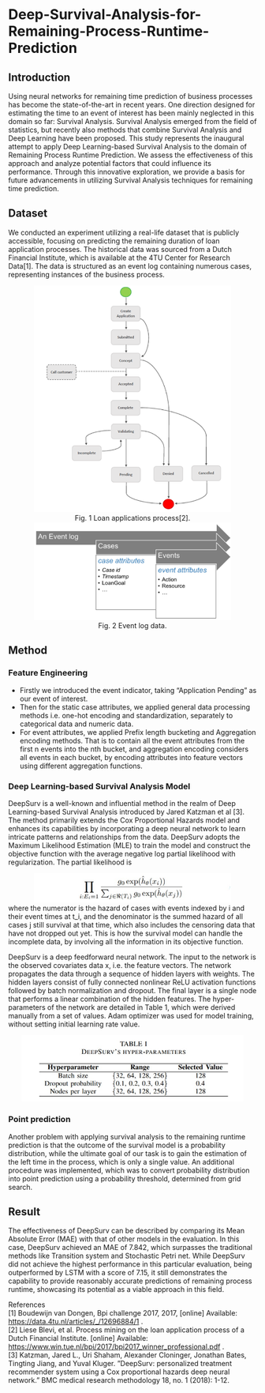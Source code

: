 # Deep-Survival-Analysis-for-Remaining-Process-Runtime-Prediction

## Introduction
Using neural networks for remaining time prediction of business processes has become the state-of-the-art in recent years. One direction designed for estimating the time to an event of interest has been mainly neglected in this domain so far: Survival Analysis. Survival Analysis emerged from the field of statistics, but recently also methods that combine Survival Analysis and Deep Learning have been proposed. 
This study represents the inaugural attempt to apply Deep Learning-based Survival Analysis to the domain of Remaining Process Runtime Prediction. We assess the effectiveness of this approach and analyze potential factors that could influence its performance. Through this innovative exploration, we provide a basis for future advancements in utilizing Survival Analysis techniques for remaining time prediction.

## Dataset
We conducted an experiment utilizing a real-life dataset that is publicly accessible, focusing on predicting the remaining duration of loan application processes. The historical data was sourced from a Dutch Financial Institute, which is available at the 4TU Center for Research Data[1]. The data is structured as an event log containing numerous cases, representing instances of the business process.
<div align=center>
<img width='400' src='https://github.com/Shu-Shine/Deep-Survival-Analysis-for-Remaining-Process-Runtime-Prediction/blob/main/images/Loan_applications_process.png'/>  
<div>Fig. 1 Loan applications process[2].</div>
<img width='400' src='https://github.com/Shu-Shine/Deep-Survival-Analysis-for-Remaining-Process-Runtime-Prediction/blob/main/images/event_log.png'/> 
<div>Fig. 2 Event log data.</div>
</div>

## Method
### Feature Engineering
* Firstly we introduced the event indicator, taking “Application Pending” as our event of interest.
* Then for the static case attributes, we applied general data processing methods i.e. one-hot encoding and standardization, separately to categorical data and numeric data.
* For event attributes, we applied Prefix length bucketing and Aggregation encoding methods. That is to contain all the event attributes from the first n events into
the nth bucket, and aggregation encoding considers all events in each bucket, by encoding attributes into feature vectors using different aggregation functions. 

### Deep Learning-based Survival Analysis Model
DeepSurv is a well-known and influential method in the realm of Deep Learning-based Survival Analysis introduced by Jared Katzman et al [3]. The method primarily extends the Cox Proportional Hazards model and enhances its capabilities by incorporating a deep neural network to learn intricate patterns and relationships from the data. DeepSurv adopts the Maximum Likelihood Estimation (MLE) to train the model and construct the objective function with the average negative log partial likelihood with regularization. The partial likelihood is
<div align=center> 
<img width='400' src='https://github.com/Shu-Shine/Deep-Survival-Analysis-for-Remaining-Process-Runtime-Prediction/blob/main/images/equation1.jpg'/>            
</div>
where the numerator is the hazard of cases with events indexed by i and their event times at t_i, and the denominator is the summed hazard of all cases j still survival at that time, which also includes the censoring data that have not dropped out yet. This is how the survival model can handle the incomplete data, by involving all the information in its objective function.  

DeepSurv is a deep feedforward neural network. The input to the network is the observed covariates data x, i.e. the feature vectors. The network propagates the data through a sequence of hidden layers with weights. The hidden layers consist of fully connected nonlinear ReLU activation functions followed by batch normalization and dropout. The final layer is a single node that performs a linear combination of the hidden features. The hyper-parameters of the network are detailed in Table 1, which were derived manually from a set of values. Adam optimizer was used for model training, without setting initial learning rate value.
<div align=center> 
<img width='450' src='https://github.com/Shu-Shine/Deep-Survival-Analysis-for-Remaining-Process-Runtime-Prediction/blob/main/images/Table1.jpg'/>            
</div>

### Point prediction
Another problem with applying survival analysis to the remaining runtime prediction is that the outcome of the survival model is a probability distribution, while the ultimate goal of our task is to gain the estimation of the left time in the process, which is only a single value. An additional procedure was implemented, which was to convert probability distribution into point prediction using a probability threshold, determined from grid search.

## Result
The effectiveness of DeepSurv can be described by comparing its Mean Absolute Error (MAE) with that of other models in the evaluation. In this case, DeepSurv achieved an MAE of 7.842, which surpasses the traditional methods like Transition system and Stochastic Petri net. While DeepSurv did not achieve the highest performance in this particular evaluation, being outperformed by LSTM with a score of 7.15, it still demonstrates the capability to provide reasonably accurate predictions of remaining process runtime, showcasing its potential as a viable approach in this field.  

References  
[1] Boudewijn van Dongen, Bpi challenge 2017, 2017, [online] Available: https://data.4tu.nl/articles/_/12696884/1 .  
[2] Liese Blevi, et al. Process mining on the loan application process of a Dutch Financial Institute. [online] Available: https://www.win.tue.nl/bpi/2017/bpi2017_winner_professional.pdf .  
[3] Katzman, Jared L., Uri Shaham, Alexander Cloninger, Jonathan Bates, Tingting Jiang, and Yuval Kluger. ”DeepSurv: personalized treatment recommender system using a Cox proportional hazards deep neural network.” BMC medical research methodology 18, no. 1 (2018): 1-12.  


